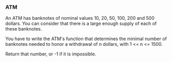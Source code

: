 ### ATM

An ATM has banknotes of nominal values 10, 20, 50, 100, 200 and 500 dollars. You can consider that there is a large enough supply of each of these banknotes.

You have to write the ATM's function that determines the minimal number of banknotes needed to honor a withdrawal of n dollars, with 1 <= n <= 1500.

Return that number, or -1 if it is impossible.